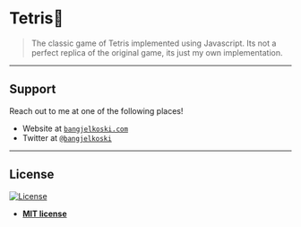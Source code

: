 # Tetris🎈

> The classic game of Tetris implemented using Javascript. Its not a perfect replica of the original game, its just my own implementation.

---

## Support

Reach out to me at one of the following places!

- Website at <a href="https://bangjelkoski.com" target="_blank">`bangjelkoski.com`</a>
- Twitter at <a href="https://twitter.com/bangjelkoski" target="_blank">`@bangjelkoski`</a>

---

## License

[![License](http://img.shields.io/:license-mit-blue.svg?style=flat-square)](http://badges.mit-license.org)

- **[MIT license](http://opensource.org/licenses/mit-license.php)**
